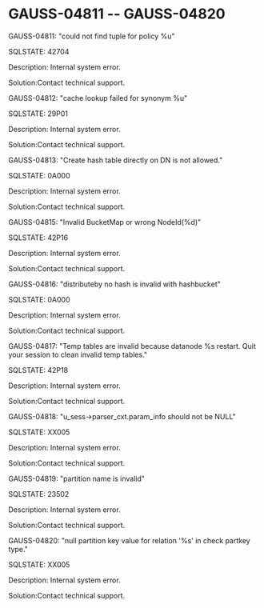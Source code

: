 # GAUSS-04811 -- GAUSS-04820<a name="EN-US_TOPIC_0302073312"></a>

GAUSS-04811: "could not find tuple for policy %u"

SQLSTATE: 42704

Description: Internal system error.

Solution:Contact technical support.

GAUSS-04812: "cache lookup failed for synonym %u"

SQLSTATE: 29P01

Description: Internal system error.

Solution:Contact technical support.

GAUSS-04813: "Create hash table directly on DN is not allowed."

SQLSTATE: 0A000

Description: Internal system error.

Solution:Contact technical support.

GAUSS-04815: "Invalid BucketMap or wrong NodeId\(%d\)"

SQLSTATE: 42P16

Description: Internal system error.

Solution:Contact technical support.

GAUSS-04816: "distributeby no hash is invalid with hashbucket"

SQLSTATE: 0A000

Description: Internal system error.

Solution:Contact technical support.

GAUSS-04817: "Temp tables are invalid because datanode %s restart. Quit your session to clean invalid temp tables."

SQLSTATE: 42P18

Description: Internal system error.

Solution:Contact technical support.

GAUSS-04818: "u\_sess-\>parser\_cxt.param\_info should not be NULL"

SQLSTATE: XX005

Description: Internal system error.

Solution:Contact technical support.

GAUSS-04819: "partition name is invalid"

SQLSTATE: 23502

Description: Internal system error.

Solution:Contact technical support.

GAUSS-04820: "null partition key value for relation '%s' in check partkey type."

SQLSTATE: XX005

Description: Internal system error.

Solution:Contact technical support.

